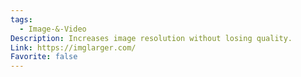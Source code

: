 ```yaml
---
tags:
  - Image-&-Video
Description: Increases image resolution without losing quality.
Link: https://imglarger.com/
Favorite: false
---
```

